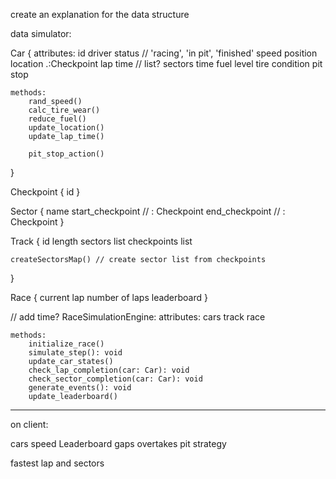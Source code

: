 
create an explanation for the data structure

data simulator:

Car {
    attributes:
        id
        driver
        status // 'racing', 'in pit', 'finished'
        speed
        position 
        location .:Checkpoint
        lap time // list?
        sectors time
        fuel level
        tire condition
        pit stop
    
    methods:
        rand_speed()
        calc_tire_wear()
        reduce_fuel()
        update_location()
        update_lap_time()

        pit_stop_action()
}

Checkpoint {
    id
}

Sector {
    name 
    start_checkpoint // : Checkpoint
    end_checkpoint // : Checkpoint
}

Track {
    id
    length
    sectors list
    checkpoints list

    createSectorsMap() // create sector list from checkpoints 
}

Race {
    current lap
    number of laps
    leaderboard
}

// add time?
RaceSimulationEngine:
    attributes:
        cars
        track
        race
    
    methods:
        initialize_race()
        simulate_step(): void
        update_car_states()
        check_lap_completion(car: Car): void
        check_sector_completion(car: Car): void
        generate_events(): void
        update_leaderboard()



------------------------
on client:

cars speed
Leaderboard
gaps
overtakes
pit strategy

fastest lap and sectors
